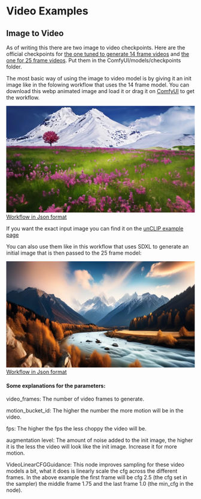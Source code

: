 # Video Examples

## Image to Video

As of writing this there are two image to video checkpoints. Here are the official checkpoints for [the one tuned to generate 14 frame videos](https://huggingface.co/stabilityai/stable-video-diffusion-img2vid/blob/main/svd.safetensors) and [the one for 25 frame videos](https://huggingface.co/stabilityai/stable-video-diffusion-img2vid-xt/blob/main/svd_xt.safetensors). Put them in the ComfyUI/models/checkpoints folder.


The most basic way of using the image to video model is by giving it an init image like in the folowing workflow that uses the 14 frame model.
You can download this webp animated image and load it or drag it on [ComfyUI](https://github.com/comfyanonymous/ComfyUI) to get the workflow.

![Example](image_to_video.webp)
[Workflow in Json format](workflow_image_to_video.json)

If you want the exact input image you can find it on the [unCLIP example page](../unclip)

You can also use them like in this workflow that uses SDXL to generate an initial image that is then passed to the 25 frame model:

![Example](txt_to_image_to_video.webp)
[Workflow in Json format](workflow_txt_to_img_to_video.json)

#### Some explanations for the parameters:

video_frames: The number of video frames to generate.

motion_bucket_id: The higher the number the more motion will be in the video.

fps: The higher the fps the less choppy the video will be.

augmentation level: The amount of noise added to the init image, the higher it is the less the video will look like the init image. Increase it for more motion.

VideoLinearCFGGuidance: This node improves sampling for these video models a bit, what it does is linearly scale the cfg across the different frames. In the above example the first frame will be cfg 2.5 (the cfg set in the sampler) the middle frame 1.75 and the last frame 1.0 (the min_cfg in the node).
